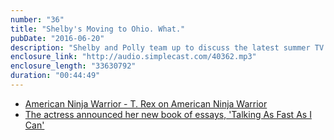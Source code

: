 ```yaml
---
number: "36"
title: "Shelby's Moving to Ohio. What."
pubDate: "2016-06-20"
description: "Shelby and Polly team up to discuss the latest summer TV they are watching including Peaky Blinders, UnReal and American Ninja Warrior. Shelby shares details of her upcoming move to Ohio while Polly cries. Also: Polly livetweeted watching Twilight New Moon for the first time (@PollyAnneK)."
enclosure_link: "http://audio.simplecast.com/40362.mp3"
enclosure_length: "33630792"
duration: "00:44:49"
---
```

- [American Ninja Warrior - T. Rex on American Ninja Warrior](https://www.youtube.com/watch?v=dkNmY_Zt5A0)
- [The actress announced her new book of essays, 'Talking As Fast As I Can'](http://www.ew.com/article/2016/05/24/lauren-graham-talking-fast-can-essays)